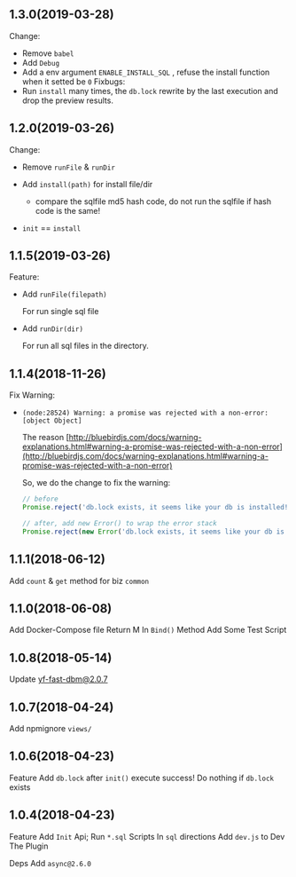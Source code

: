 ## 1.3.0(2019-03-28)
Change: 
- Remove `babel`
- Add `Debug`
- Add a env argument `ENABLE_INSTALL_SQL` , refuse the install function when it setted be `0`
Fixbugs:
- Run `install` many times, the `db.lock` rewrite by the last execution and drop the preview results.

## 1.2.0(2019-03-26)
Change:
- Remove `runFile` & `runDir`
- Add `install(path)` for install file/dir
  - compare the sqlfile md5 hash code, do not run the sqlfile if hash code is the same!

- `init` == `install`

## 1.1.5(2019-03-26)
Feature:

- Add `runFile(filepath)`
  
  For run single sql file

- Add `runDir(dir)`

  For run all sql files in the directory.

  
## 1.1.4(2018-11-26)
Fix Warning:

- `(node:28524) Warning: a promise was rejected with a non-error: [object Object]`

  The reason [http://bluebirdjs.com/docs/warning-explanations.html#warning-a-promise-was-rejected-with-a-non-error](http://bluebirdjs.com/docs/warning-explanations.html#warning-a-promise-was-rejected-with-a-non-error)

  So, we do the change to fix the warning:

  ```javascript
  // before
  Promise.reject('db.lock exists, it seems like your db is installed! If you wanna execute the scripts, Delete The db.lock File In your Project');

  // after, add new Error() to wrap the error stack
  Promise.reject(new Error('db.lock exists, it seems like your db is installed! If you wanna execute the scripts, Delete The db.lock File In your Project'));
  ```

## 1.1.1(2018-06-12)
Add `count` & `get` method for biz `common`

## 1.1.0(2018-06-08)
Add Docker-Compose file
Return M In `Bind()` Method
Add Some Test Script


## 1.0.8(2018-05-14)

Update yf-fast-dbm@2.0.7

## 1.0.7(2018-04-24)

Add npmignore `views/`

## 1.0.6(2018-04-23)

Feature
  Add `db.lock` after `init()` execute success!
    Do nothing if `db.lock` exists

## 1.0.4(2018-04-23)

Feature
  Add `Init` Api; Run `*.sql` Scripts In `sql` directions
  Add `dev.js` to Dev The Plugin
  
Deps
  Add `async@2.6.0`